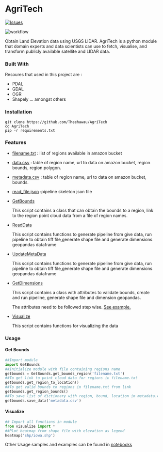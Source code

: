 # AgriTech

[![Issues][issues-shield]][issues-url]

![workflow](https://github.com/Theehawau/AgriTech/actions/workflows/cml.yml/badge.svg)

<p>Obtain Land Elevation data using USGS LIDAR.
AgriTech is a python module that domain experts and data scientists can use to fetch, visualise, and transform publicly available satellite and LIDAR data.</p>
  
###  Built With

Resoures that used in this project are :
* PDAL
* GDAL
* OGR
* Shapely
... amongst others

### Installation
```cli
git clone https://github.com/Theehawau/AgriTech
cd AgriTech
pip -r requirements.txt
```
### Features
* [filename.txt](../main/filename.txt) : list of regions available in amazon bucket
* [data.csv](../main/data.csv) : table of region name, url to data on amazon bucket, region bounds, region polygon.
* [metadata.csv](../main/metadata.csv) : table  of region name, url to data on amazon bucket, bounds.
* [read_file.json](../main/read_file.json) :pipeline skeleton json file
* [GetBounds](../main/GetBounds.py)
  <p> This script contains a class that can obtain the bounds to a region, link to the region point cloud data from a file of region names.</p>

* [ReadData](ReadData.py)
  <p>This script contains functions to  generate pipeline from give data, run pipeline to obtain tiff file,generate shape file and  generate dimensions geopandas     dataframe </p>
  
* [UpdateMetaData](ReadData.py)
  <p> This script contains functions to  generate pipeline from give data, run pipeline to obtain tiff file,generate shape file and  generate dimensions geopandas     dataframe </p>
  
* [GetDimensions](../blob/main/GetDimension.py)
  <p> This script contains a class with attributes to validate bounds, create and run pipeline, generate shape file and dimension geopandas. </p>
  <p> The attributes need to be followed step wise. <a href="https://github.com/Theehawau/AgriTech/blob/main/notebooks/GetDimension.ipynb">See example.</a></p>
  
* [Visualize](https://github.com/Theehawau/AgriTech/blob/main/Visualize.py)
  <p> This script contains functions for visualizing the data </p>

### Usage
#### Get Bounds
```python
##Import module
import GetBounds
##Initialize module with file containing regions name
getbounds = GetBounds.get_bounds_region('filename.txt')
##To get link to point cloud data for regions in filename.txt
getbounds.get_region_to_location()
##To get valid bounds to regions in filename.txt from link
getbounds.get_region_bounds()
##To save list of dictionary with region, bound, location in metadata.csv
getbounds.save_data('metadata.csv')
```
#### Visualize
```python
## Import all functions in module
from visualize import *
##Plot heatmap from shape file with elevation as legend
heatmap('shp/iowa.shp')
```
Other Usage samples and examples can be found in [notebooks](../main/notebooks)



[issues-shield]: https://img.shields.io/github/issues/Theehawau/AgriTech.svg?style=for-the-badge
[issues-url]: https://github.com/Theehawau/AgriTech/issues
